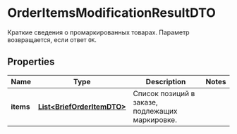 

# OrderItemsModificationResultDTO

Краткие сведения о промаркированных товарах. Параметр возвращается, если ответ `OK`. 

## Properties

| Name | Type | Description | Notes |
|------------ | ------------- | ------------- | -------------|
|**items** | [**List&lt;BriefOrderItemDTO&gt;**](BriefOrderItemDTO.md) | Список позиций в заказе, подлежащих маркировке. |  |



